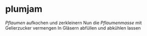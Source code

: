 # plumjam

*Pflaumen* aufkochen und zerkleinern
Nun die *Pflaumenmasse* mit Gelierzucker vermengen
In Gläsern abfüllen und abkühlen lassen
